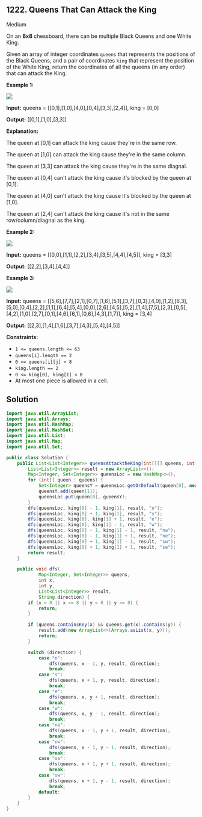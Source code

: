 ## 1222\. Queens That Can Attack the King

Medium

On an **8x8** chessboard, there can be multiple Black Queens and one White King.

Given an array of integer coordinates `queens` that represents the positions of the Black Queens, and a pair of coordinates `king` that represent the position of the White King, return the coordinates of all the queens (in any order) that can attack the King.

**Example 1:**

![](https://assets.leetcode.com/uploads/2019/10/01/untitled-diagram.jpg)

**Input:** queens = \[\[0,1],[1,0],[4,0],[0,4],[3,3],[2,4]], king = [0,0]

**Output:** [[0,1],[1,0],[3,3]]

**Explanation:** 

The queen at [0,1] can attack the king cause they're in the same row. 

The queen at [1,0] can attack the king cause they're in the same column. 

The queen at [3,3] can attack the king cause they're in the same diagnal. 

The queen at [0,4] can't attack the king cause it's blocked by the queen at [0,1].

The queen at [4,0] can't attack the king cause it's blocked by the queen at [1,0]. 

The queen at [2,4] can't attack the king cause it's not in the same row/column/diagnal as the king.

**Example 2:**

**![](https://assets.leetcode.com/uploads/2019/10/01/untitled-diagram-1.jpg)**

**Input:** queens = \[\[0,0],[1,1],[2,2],[3,4],[3,5],[4,4],[4,5]], king = [3,3]

**Output:** [[2,2],[3,4],[4,4]]

**Example 3:**

**![](https://assets.leetcode.com/uploads/2019/10/01/untitled-diagram-2.jpg)**

**Input:** queens = \[\[5,6],[7,7],[2,1],[0,7],[1,6],[5,1],[3,7],[0,3],[4,0],[1,2],[6,3],[5,0],[0,4],[2,2],[1,1],[6,4],[5,4],[0,0],[2,6],[4,5],[5,2],[1,4],[7,5],[2,3],[0,5],[4,2],[1,0],[2,7],[0,1],[4,6],[6,1],[0,6],[4,3],[1,7]], king = [3,4]

**Output:** [[2,3],[1,4],[1,6],[3,7],[4,3],[5,4],[4,5]]

**Constraints:**

*   `1 <= queens.length <= 63`
*   `queens[i].length == 2`
*   `0 <= queens[i][j] < 8`
*   `king.length == 2`
*   `0 <= king[0], king[1] < 8`
*   At most one piece is allowed in a cell.

## Solution

```java
import java.util.ArrayList;
import java.util.Arrays;
import java.util.HashMap;
import java.util.HashSet;
import java.util.List;
import java.util.Map;
import java.util.Set;

public class Solution {
    public List<List<Integer>> queensAttacktheKing(int[][] queens, int[] king) {
        List<List<Integer>> result = new ArrayList<>();
        Map<Integer, Set<Integer>> queensLoc = new HashMap<>();
        for (int[] queen : queens) {
            Set<Integer> queensY = queensLoc.getOrDefault(queen[0], new HashSet<>());
            queensY.add(queen[1]);
            queensLoc.put(queen[0], queensY);
        }
        dfs(queensLoc, king[0] - 1, king[1], result, "n");
        dfs(queensLoc, king[0] + 1, king[1], result, "s");
        dfs(queensLoc, king[0], king[1] + 1, result, "e");
        dfs(queensLoc, king[0], king[1] - 1, result, "w");
        dfs(queensLoc, king[0] - 1, king[1] - 1, result, "nw");
        dfs(queensLoc, king[0] - 1, king[1] + 1, result, "ne");
        dfs(queensLoc, king[0] + 1, king[1] - 1, result, "sw");
        dfs(queensLoc, king[0] + 1, king[1] + 1, result, "se");
        return result;
    }

    public void dfs(
            Map<Integer, Set<Integer>> queens,
            int x,
            int y,
            List<List<Integer>> result,
            String direction) {
        if (x < 0 || x >= 8 || y < 0 || y >= 8) {
            return;
        }

        if (queens.containsKey(x) && queens.get(x).contains(y)) {
            result.add(new ArrayList<>(Arrays.asList(x, y)));
            return;
        }

        switch (direction) {
            case "n":
                dfs(queens, x - 1, y, result, direction);
                break;
            case "s":
                dfs(queens, x + 1, y, result, direction);
                break;
            case "e":
                dfs(queens, x, y + 1, result, direction);
                break;
            case "w":
                dfs(queens, x, y - 1, result, direction);
                break;
            case "ne":
                dfs(queens, x - 1, y + 1, result, direction);
                break;
            case "nw":
                dfs(queens, x - 1, y - 1, result, direction);
                break;
            case "se":
                dfs(queens, x + 1, y + 1, result, direction);
                break;
            case "sw":
                dfs(queens, x + 1, y - 1, result, direction);
                break;
            default:
        }
    }
}
```